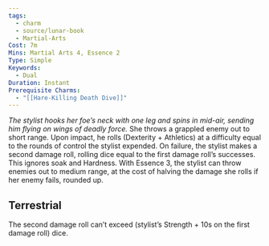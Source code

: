 ```yaml
---
tags:
  - charm
  - source/lunar-book
  - Martial-Arts
Cost: 7m
Mins: Martial Arts 4, Essence 2
Type: Simple
Keywords:
  - Dual
Duration: Instant
Prerequisite Charms:
  - "[[Hare-Killing Death Dive]]"
---
```

*The stylist hooks her foe’s neck with one leg and spins in mid-air, sending him flying on wings of deadly force.*
She throws a grappled enemy out to short range. Upon impact, he rolls (Dexterity + Athletics) at a difficulty equal to the rounds of control the stylist expended. On failure, the stylist makes a second damage roll, rolling dice equal to the first damage roll’s successes. This ignores soak and Hardness.
With Essence 3, the stylist can throw enemies out to medium range, at the cost of halving the damage she rolls if her enemy fails, rounded up. 
## Terrestrial
The second damage roll can’t exceed (stylist’s Strength + 10s on the first damage roll) dice.